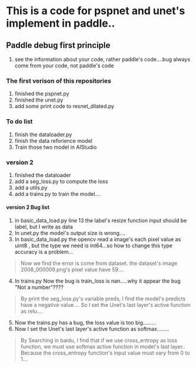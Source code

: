 # This is a code for pspnet and unet's implement in paddle..

## Paddle debug first principle
1. see the information about your code, rather paddle's code....bug always come from your code, not paddle's code

### The first verison of this repositories 
1. finished the pspnet.py
2. finished the unet.py
3. add some print code to resnet_dilated.py

### To do list
1. finish the dataloader.py
2. finish the data reforience model
3. Train those two model in AIStudio

### version 2
1. finished the dataloader
2. add a seg_loss.py to compute the loss
3. add a utils.py
4. add a trains.py to train the model....

#### version 2 Bug list
1. in basic_data_load.py line 13 the label's resize function input should be label, but I write as data
2. In unet.py the model's output size is wrong.... 
3. In basic_data_load.py the opencv read a image's each pixel value as uint8 , but the type we need is int64...so how to change this type accuracy is a problem...
> Now we find the error is come from dataset. the dataset's image 2008_000009.png's pixel value have 59....
4. In trains.py Now the bug is train_loss is nan.....why it appear the bug "Not a number"????
> By print the seg_loss.py's variable preds, I find the model's predicts have a negative value....
> So I set the Unet's last layer's active function as relu....
5. Now the trains.py has a bug, the loss value is too big.........
6. Now I set the Unet's last layer's active function as softmax........
> By Searching in baidu, I find that if we use cross_entropy as loss function, we must use softmax active function in model's last layer..
> Because the cross_entropy function's input value must vary from 0 to 1...
